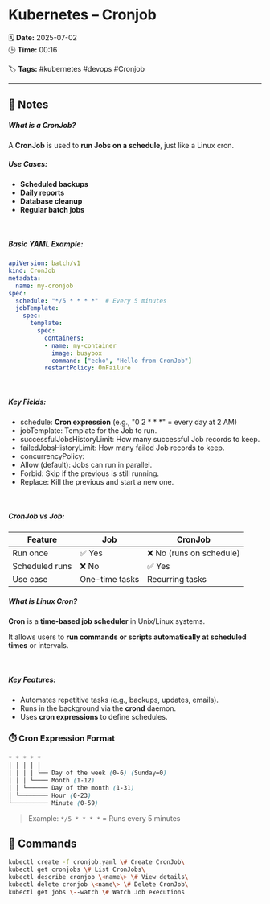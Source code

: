 # Kubernetes – Cronjob

🗓️ **Date:** 2025-07-02  
🕒 **Time:** 00:16  

🏷️ **Tags:** #kubernetes #devops #Cronjob  

---

## 📝 Notes

##### What is a CronJob?

A **CronJob** is used to **run Jobs on a schedule**, just like a Linux
cron.
 

##### Use Cases:

- **Scheduled backups**
- **Daily reports**
- **Database cleanup**
- **Regular batch jobs**

 
##### Basic YAML Example:

```yaml
apiVersion: batch/v1
kind: CronJob
metadata:
  name: my-cronjob
spec:
  schedule: "*/5 * * * *"  # Every 5 minutes
  jobTemplate:
    spec:
      template:
        spec:
          containers:
          - name: my-container
            image: busybox
            command: ["echo", "Hello from CronJob"]
          restartPolicy: OnFailure
```

 

##### Key Fields:

- schedule: **Cron expression** (e.g., \"0 2 \* \* \*\" = every day at 2
  AM)
- jobTemplate: Template for the Job to run.
- successfulJobsHistoryLimit: How many successful Job records to keep.
- failedJobsHistoryLimit: How many failed Job records to keep.
- concurrencyPolicy:
- Allow (default): Jobs can run in parallel.
- Forbid: Skip if the previous is still running.
- Replace: Kill the previous and start a new one.



 

##### CronJob vs Job:

|**Feature**|**Job**|**CronJob**|
|---|---|---|
|Run once|✅ Yes|❌ No (runs on schedule)|
|Scheduled runs|❌ No|✅ Yes|
|Use case|One-time tasks|Recurring tasks|

##### What is Linux Cron?

**Cron** is a **time-based job scheduler** in Unix/Linux systems.

It allows users to **run commands or scripts automatically at scheduled
times** or intervals.

 

##### Key Features:

- Automates repetitive tasks (e.g., backups, updates, emails).
- Runs in the background via the **crond** daemon.
- Uses **cron expressions** to define schedules.

### ⏱️ Cron Expression Format

```scss
* * * * *
│ │ │ │ │
│ │ │ │ └── Day of the week (0-6) (Sunday=0)
│ │ │ └──── Month (1-12)
│ │ └────── Day of the month (1-31)
│ └──────── Hour (0-23)
└────────── Minute (0-59)
```

> Example: `*/5 * * * *` = Runs every 5 minutes

## 🧾 Commands

```bash
kubectl create -f cronjob.yaml \# Create CronJob\
kubectl get cronjobs \# List CronJobs\
kubectl describe cronjob \<name\> \# View details\
kubectl delete cronjob \<name\> \# Delete CronJob\
kubectl get jobs \--watch \# Watch Job executions
```
